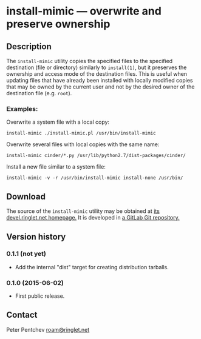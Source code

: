 # install-mimic &mdash; overwrite and preserve ownership

## Description

The `install-mimic` utility copies the specified files to the specified
destination (file or directory) similarly to `install(1)`, but it preserves
the ownership and access mode of the destination files.  This is useful when
updating files that have already been installed with locally modified copies
that may be owned by the current user and not by the desired owner of the
destination file (e.g. `root`).

### Examples:

Overwrite a system file with a local copy:

	install-mimic ./install-mimic.pl /usr/bin/install-mimic

Overwrite several files with local copies with the same name:

	install-mimic cinder/*.py /usr/lib/python2.7/dist-packages/cinder/

Install a new file similar to a system file:

	install-mimic -v -r /usr/bin/install-mimic install-none /usr/bin/

## Download

The source of the `install-mimic` utility may be obtained at
[its devel.ringlet.net homepage.][devel]  It is developed in
[a GitLab Git repository.][gitlab]

## Version history

### 0.1.1 (not yet)

- Add the internal "dist" target for creating distribution tarballs.

### 0.1.0 (2015-06-02)

- First public release.

## Contact

Peter Pentchev <roam@ringlet.net>

[devel]: http://devel.ringlet.net/misc/install-mimic/
[gitlab]: https://gitlab.com/ppentchev/install-mimic
